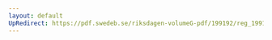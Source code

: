 ```yaml
---
layout: default
UpRedirect: https://pdf.swedeb.se/riksdagen-volumeG-pdf/199192/reg_199192/reg_199192_1095.pdf
---
```

